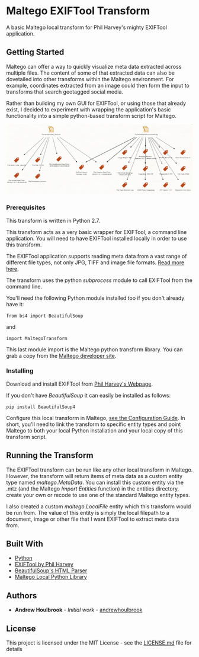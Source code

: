 # Maltego EXIFTool Transform

A basic Maltego local transform for Phil Harvey's mighty EXIFTool application. 

## Getting Started

Maltego can offer a way to quickly visualize meta data extracted across multiple files. The content of some of that extracted data can also be dovetailed into other transforms within the Maltego environment. For example, coordinates extracted from an image could then form the input to transforms that search geotagged social media. 

Rather than building my own GUI for EXIFTool, or using those that already exist, I decided to experiment with wrapping the application's basic functionality into a simple python-based transform script for Maltego.   

![Example of transforms in action](/doc/exif.png)

### Prerequisites

This transform is written in Python 2.7.

This transform acts as a very basic wrapper for EXIFTool, a command line application. You will need to have EXIFTool installed locally in order to use this transform. 

The EXIFTool application supports reading meta data from a vast range of different file types, not only JPG, TIFF and image file formats. [Read more here](http://owl.phy.queensu.ca/~phil/exiftool/#supported).

The transform uses the python *subprocess* module to call EXIFTool from the command line. 

You'll need the following Python module installed too if you don't already have it:

```
from bs4 import BeautifulSoup
```
and

```
import MaltegoTransform
```

This last module import is the Maltego python transform library. You can grab a copy from the [Maltego developer site](https://docs.maltego.com/helpdesk/attachments/2015007304961). 

### Installing

Download and install EXIFTool from [Phil Harvey's Webpage](http://owl.phy.queensu.ca/~phil/exiftool/). 

If you don't have *BeautifulSoup* it can easily be installed as follows:

```
pip install BeautifulSoup4
```

Configure this local transform in Maltego, [see the Configuration Guide](https://docs.maltego.com/support/solutions/articles/15000010781-local-transforms). In short, you'll need to link the transform to specific entity types and point Maltego to both your local Python installation and your local copy of this transform script. 

## Running the Transform

The EXIFTool transform can be run like any other local transform in Maltego. However, the transform will return items of meta data as a custom entity type named *maltego.MetaData*. You can install this custom entity via the .mtz (and the Maltego *Import Entities* function) in the entities directory, create your own or recode to use one of the standard Maltego entity types.

I also created a custom *maltego.LocalFile* entity which this transform would be run from. The value of this entity is simply the local filepath to a document, image or other file that I want EXIFTool to extract meta data from.

## Built With

* [Python](http://www.python.org)
* [EXIFTool by Phil Harvey](http://owl.phy.queensu.ca/~phil/exiftool/#supported)
* [BeautifulSoup's HTML Parser](https://www.crummy.com/software/BeautifulSoup/)
* [Maltego Local Python Library](https://docs.maltego.com/support/solutions/articles/15000019558-python-local-library-reference)

## Authors

* **Andrew Houlbrook** - *Initial work* - [andrewhoulbrook](https://github.com/andrewhoulbrook)

## License

This project is licensed under the MIT License - see the [LICENSE.md](LICENSE.md) file for details
